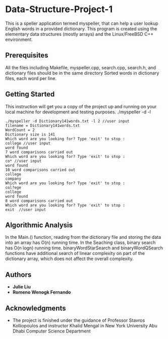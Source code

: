 # Data-Structure-Project-1

This is a speller application termed myspeller, that can help a user lookup English words in a provided dictionary. This program is created using the elementary data structures (mostly arrays) and the Linux/FreeBSD C++ environment.

## Prerequisites

All the files including Makefile, myspeller.cpp, search.cpp, search.h, and dictionary files should be in the same directory
Sorted words in dictionary files, each word per line.

## Getting Started

This instruction will get you a copy of the project up and running on your local machine for development and testing purposes. 
./myspeller -d <dictionaryfilename> -l <numberOfWordsSearch>

```
./myspeller -d Dictionary141words.txt -l 2 //user input
filename = Dictionary141words.txt
WordCount = 2
Dictionary size is 141
Which word are you looking for? Type 'exit' to stop : 
college //user input
word found
7 word comparisons carried out
Which word are you looking for? Type 'exit' to stop : 
co* //user input
word found
10 word comparisons carried out
college
company
Which word are you looking for? Type 'exit' to stop : 
col?ege
college
word found
8 word comparisons carried out
Which word are you looking for? Type 'exit' to stop : 
exit  //user input

```

## Algorithmic Analysis

In the Main.() function, reading from the dictionary file and storing the data into an array has O(n) running time.
In the Seaching class, binary search has O(n logn) running time. binaryWordStarSearch and binaryWordQSearch functions have additional search of linear complexity on part of the dictionary array, which does not affect the overall complexity.

## Authors

* **Julie Liu** 
* **Romeno Wenogk Fernando** 

## Acknowledgments

* The project is finished under the guidance of Professor Stavros Kolliopoulos and instructor Khalid Mengal in New York University Abu Dhabi Computer Science Department

